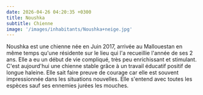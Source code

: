 ```yaml
---
date: 2026-04-26 04:20:35 +0300
title: Noushka
subtitle: Chienne
image: '/images/inhabitants/Noushka+neige.jpg'
---
```


Noushka est une chienne née en Juin 2017, arrivée au Mallouestan en même temps qu'une résidente sur le lieu qui l'a recueillie l'année de ses 2 ans. Elle a eu un début de vie compliqué, très peu enrichissant et stimulant. C'est aujourd'hui une chienne stable grâce à un travail éducatif positif de longue haleine. Elle sait faire preuve de courage car elle est souvent impressionnée dans les situations nouvelles. Elle s'entend avec toutes les espèces sauf ses ennemies jurées les mouches. 
